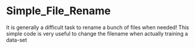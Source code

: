 # Simple_File_Rename
It is generally a difficult task to rename a bunch of files when needed! This simple code is very useful to change the filename when actually training a data-set
